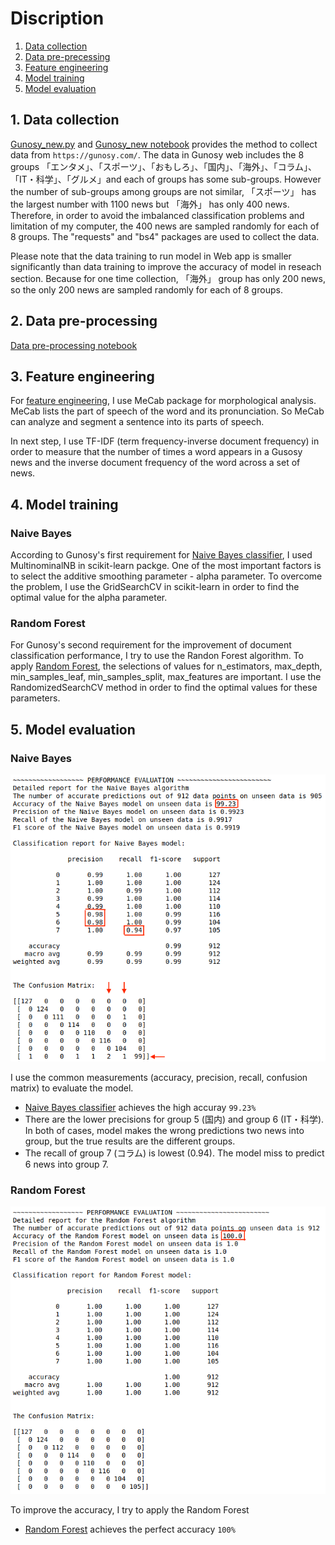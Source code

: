 # Discription 

1. [Data collection](#1-data-collection)
2. [Data pre-precessing](#2-data-pre-processing)
3. [Feature engineering](#3-feature-engineering)
4. [Model training](#4-model-traing)
5. [Model evaluation](#5-model-evaluation)

## 1. Data collection 

[Gunosy_new.py](https://github.com/tungtokyo1108/Gunosy-Data_Analysis/blob/master/research/Gunosy_new.py) and [Gunosy_new notebook](https://github.com/tungtokyo1108/Gunosy-Data_Analysis/blob/master/research/Gunosy_new.ipynb) provides the method to collect data from `https://gunosy.com/`. The data in Gunosy web includes the 8 groups 「エンタメ」、「スポーツ」、「おもしろ」、「国内」、「海外」、「コラム」、「IT・科学」、「グルメ」and each of groups has some sub-groups. However the number of sub-groups among groups are not similar, 「スポーツ」 has the largest number with 1100 news but 「海外」 has only 400 news. Therefore, in order to avoid the imbalanced classification problems and limitation of my computer, the 400 news are sampled randomly for each of 8 groups. The "requests" and "bs4" packages are used to collect the data.  

Please note that the data training to run model in Web app is smaller significantly than data training to improve the accuracy of model in reseach section. Because for one time collection, 「海外」 group has only 200 news, so the only 200 news are sampled randomly for each of 8 groups.

## 2. Data pre-processing 

[Data pre-processing notebook](https://github.com/tungtokyo1108/Gunosy-Data_Analysis/blob/master/research/Gunosy_EDA.ipynb) 

## 3. Feature engineering 

For [feature engineering](https://github.com/tungtokyo1108/Gunosy-Data_Analysis/blob/master/research/Gunosy_classifier.ipynb), I use MeCab package for morphological analysis. MeCab lists the part of speech of the word and its pronunciation. So MeCab can analyze and segment a sentence into its parts of speech. 

In next step, I use TF-IDF (term frequency-inverse document frequency) in order to measure that the number of times a word appears in a Gusosy news and the inverse document frequency of the word across a set of news. 

## 4. Model training 

### Naive Bayes 

According to Gunosy's first requirement for [Naive Bayes classifier](https://github.com/tungtokyo1108/Gunosy-Data_Analysis/blob/master/research/Gunosy_classifier.ipynb), I used MultinominalNB in scikit-learn packge. One of the most important factors is to select the additive smoothing parameter - alpha parameter. To overcome the problem, I use the GridSearchCV in scikit-learn in order to find the optimal value for the alpha parameter. 

### Random Forest 

For Gunosy's second requirement for the improvement of document classification performance, I try to use the Randon Forest algorithm. To apply [Random Forest](https://github.com/tungtokyo1108/Gunosy-Data_Analysis/blob/master/research/Gunosy_classifier_RF.ipynb), the selections of values for n_estimators, max_depth, min_samples_leaf, min_samples_split, max_features are important. I use the RandomizedSearchCV method in order to find the optimal values for these parameters. 

## 5. Model evaluation

### Naive Bayes

![Swagger Doc Screenshot](NB_evaluate.png)

I use the common measurements (accuracy, precision, recall, confusion matrix) to evaluate the model. 
- [Naive Bayes classifier](https://github.com/tungtokyo1108/Gunosy-Data_Analysis/blob/master/research/Gunosy_classifier.ipynb) achieves the high accuray `99.23%`
- There are the lower precisions for group 5 (国内) and group 6 (IT・科学). In both of cases, model makes the wrong predictions two news into group, but the true results are the different groups. 
- The recall of group 7 (コラム) is lowest (0.94). The model miss to predict 6 news into group 7. 

### Random Forest

![Swagger Doc Screenshot](RF_evaluate.png)

To improve the accuracy, I try to apply the Random Forest
- [Random Forest](https://github.com/tungtokyo1108/Gunosy-Data_Analysis/blob/master/research/Gunosy_classifier_RF.ipynb) achieves the perfect accuracy `100%`